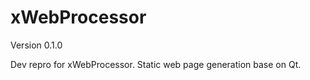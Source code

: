 xWebProcessor
=============

Version 0.1.0

Dev repro for xWebProcessor. Static web page generation base on Qt.
